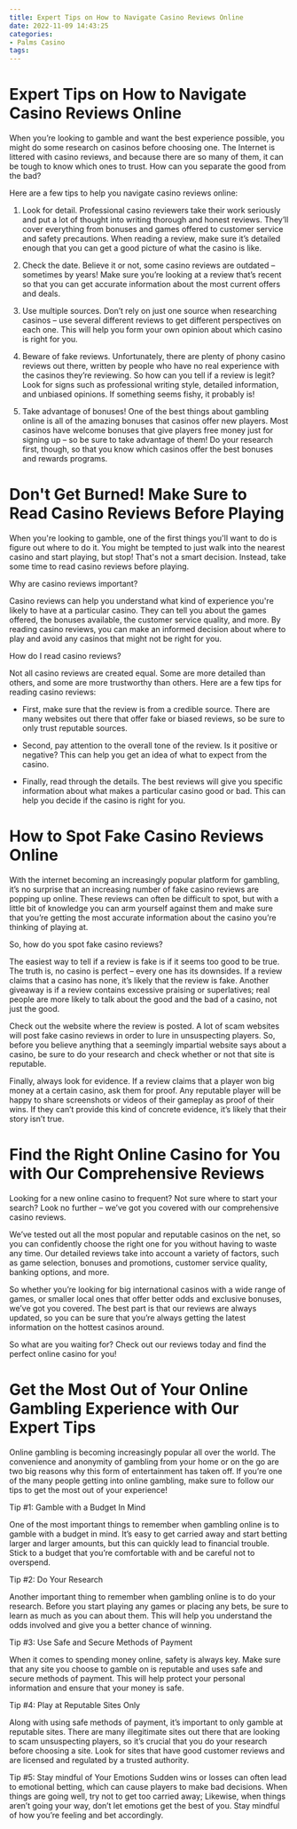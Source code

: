```yaml
---
title: Expert Tips on How to Navigate Casino Reviews Online 
date: 2022-11-09 14:43:25
categories:
- Palms Casino
tags:
---
```



#  Expert Tips on How to Navigate Casino Reviews Online 

When you’re looking to gamble and want the best experience possible, you might do some research on casinos before choosing one. The Internet is littered with casino reviews, and because there are so many of them, it can be tough to know which ones to trust. How can you separate the good from the bad?

Here are a few tips to help you navigate casino reviews online:

1. Look for detail. Professional casino reviewers take their work seriously and put a lot of thought into writing thorough and honest reviews. They’ll cover everything from bonuses and games offered to customer service and safety precautions. When reading a review, make sure it’s detailed enough that you can get a good picture of what the casino is like.

2. Check the date. Believe it or not, some casino reviews are outdated – sometimes by years! Make sure you’re looking at a review that’s recent so that you can get accurate information about the most current offers and deals.

3. Use multiple sources. Don’t rely on just one source when researching casinos – use several different reviews to get different perspectives on each one. This will help you form your own opinion about which casino is right for you.

4. Beware of fake reviews. Unfortunately, there are plenty of phony casino reviews out there, written by people who have no real experience with the casinos they’re reviewing. So how can you tell if a review is legit? Look for signs such as professional writing style, detailed information, and unbiased opinions. If something seems fishy, it probably is!

5. Take advantage of bonuses! One of the best things about gambling online is all of the amazing bonuses that casinos offer new players. Most casinos have welcome bonuses that give players free money just for signing up – so be sure to take advantage of them! Do your research first, though, so that you know which casinos offer the best bonuses and rewards programs.

#  Don't Get Burned! Make Sure to Read Casino Reviews Before Playing 

When you're looking to gamble, one of the first things you'll want to do is figure out where to do it. You might be tempted to just walk into the nearest casino and start playing, but stop! That's not a smart decision. Instead, take some time to read casino reviews before playing.

Why are casino reviews important? 

Casino reviews can help you understand what kind of experience you're likely to have at a particular casino. They can tell you about the games offered, the bonuses available, the customer service quality, and more. By reading casino reviews, you can make an informed decision about where to play and avoid any casinos that might not be right for you.

How do I read casino reviews? 

Not all casino reviews are created equal. Some are more detailed than others, and some are more trustworthy than others. Here are a few tips for reading casino reviews: 

- First, make sure that the review is from a credible source. There are many websites out there that offer fake or biased reviews, so be sure to only trust reputable sources. 

- Second, pay attention to the overall tone of the review. Is it positive or negative? This can help you get an idea of what to expect from the casino. 

- Finally, read through the details. The best reviews will give you specific information about what makes a particular casino good or bad. This can help you decide if the casino is right for you.

#  How to Spot Fake Casino Reviews Online 

With the internet becoming an increasingly popular platform for gambling, it’s no surprise that an increasing number of fake casino reviews are popping up online. These reviews can often be difficult to spot, but with a little bit of knowledge you can arm yourself against them and make sure that you’re getting the most accurate information about the casino you’re thinking of playing at.

So, how do you spot fake casino reviews?

The easiest way to tell if a review is fake is if it seems too good to be true. The truth is, no casino is perfect – every one has its downsides. If a review claims that a casino has none, it’s likely that the review is fake. Another giveaway is if a review contains excessive praising or superlatives; real people are more likely to talk about the good and the bad of a casino, not just the good.

Check out the website where the review is posted. A lot of scam websites will post fake casino reviews in order to lure in unsuspecting players. So, before you believe anything that a seemingly impartial website says about a casino, be sure to do your research and check whether or not that site is reputable.

Finally, always look for evidence. If a review claims that a player won big money at a certain casino, ask them for proof. Any reputable player will be happy to share screenshots or videos of their gameplay as proof of their wins. If they can’t provide this kind of concrete evidence, it’s likely that their story isn’t true.

#  Find the Right Online Casino for You with Our Comprehensive Reviews 

Looking for a new online casino to frequent? Not sure where to start your search? Look no further – we’ve got you covered with our comprehensive casino reviews.

We’ve tested out all the most popular and reputable casinos on the net, so you can confidently choose the right one for you without having to waste any time. Our detailed reviews take into account a variety of factors, such as game selection, bonuses and promotions, customer service quality, banking options, and more.

So whether you’re looking for big international casinos with a wide range of games, or smaller local ones that offer better odds and exclusive bonuses, we’ve got you covered. The best part is that our reviews are always updated, so you can be sure that you’re always getting the latest information on the hottest casinos around.

So what are you waiting for? Check out our reviews today and find the perfect online casino for you!

#  Get the Most Out of Your Online Gambling Experience with Our Expert Tips

Online gambling is becoming increasingly popular all over the world. The convenience and anonymity of gambling from your home or on the go are two big reasons why this form of entertainment has taken off. If you’re one of the many people getting into online gambling, make sure to follow our tips to get the most out of your experience!

Tip #1: Gamble with a Budget In Mind

One of the most important things to remember when gambling online is to gamble with a budget in mind. It’s easy to get carried away and start betting larger and larger amounts, but this can quickly lead to financial trouble. Stick to a budget that you’re comfortable with and be careful not to overspend.

Tip #2: Do Your Research

Another important thing to remember when gambling online is to do your research. Before you start playing any games or placing any bets, be sure to learn as much as you can about them. This will help you understand the odds involved and give you a better chance of winning.

Tip #3: Use Safe and Secure Methods of Payment

When it comes to spending money online, safety is always key. Make sure that any site you choose to gamble on is reputable and uses safe and secure methods of payment. This will help protect your personal information and ensure that your money is safe.

Tip #4: Play at Reputable Sites Only

Along with using safe methods of payment, it’s important to only gamble at reputable sites. There are many illegitimate sites out there that are looking to scam unsuspecting players, so it’s crucial that you do your research before choosing a site. Look for sites that have good customer reviews and are licensed and regulated by a trusted authority.

Tip #5: Stay mindful of Your Emotions
Sudden wins or losses can often lead to emotional betting, which can cause players to make bad decisions. When things are going well, try not to get too carried away; Likewise, when things aren’t going your way, don’t let emotions get the best of you. Stay mindful of how you’re feeling and bet accordingly.